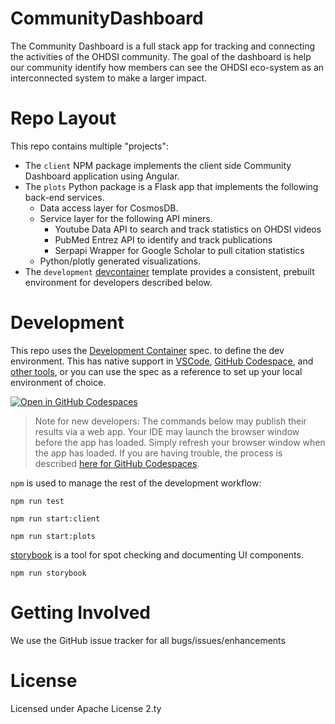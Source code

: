 # CommunityDashboard
The Community Dashboard is a full stack app for tracking and connecting the activities of the OHDSI community. The goal of the dashboard is help our community identify how members can see the OHDSI eco-system as an interconnected system to make a larger impact. 

# Repo Layout
This repo contains multiple "projects":
- The `client` NPM package implements the 
  client side Community Dashboard application using Angular.
- The `plots` Python package is a Flask app 
  that implements the following back-end services.
  - Data access layer for CosmosDB.  
  - Service layer for the following API miners.
    - Youtube Data API to search and track statistics on OHDSI videos
    - PubMed Entrez API to identify and track publications 
    - Serpapi Wrapper for Google Scholar to pull citation statistics
  - Python/plotly generated visualizations.
- The `development` [devcontainer](https://containers.dev)
  template provides a consistent,
  prebuilt environment for developers described below.

# Development
This repo uses the [Development Container](https://containers.dev/implementors/spec/)
spec. to define the dev environment. This has native support
in [VSCode](https://code.visualstudio.com/docs/devcontainers/containers),
[GitHub Codespace](https://docs.github.com/en/codespaces),
and [other tools](https://containers.dev/supporting), or you
can use the spec as a reference to set up your local environment of choice.

[![Open in GitHub Codespaces](https://github.com/codespaces/badge.svg)](https://github.com/codespaces/new?hide_repo_select=true&ref=refactor-single-page-app&repo=580949995&machine=standardLinux32gb&location=EastUs&devcontainer_path=.devcontainer%2Fdevcontainer.json)

> Note for new developers: The commands below may publish their results
> via a web app. Your IDE may launch the browser window before
> the app has loaded. Simply refresh your browser window when the app
> has loaded. If you are having trouble, the process is described
> [here for GitHub Codespaces](https://docs.github.com/en/codespaces/developing-in-codespaces/forwarding-ports-in-your-codespace).


`npm` is used to manage the rest of the development workflow:
```
npm run test
```
```
npm run start:client
```
```
npm run start:plots
```
[storybook](https://storybook.js.org) is a tool for spot checking and documenting UI components.
```
npm run storybook
```

# Getting Involved

We use the GitHub issue tracker for all bugs/issues/enhancements

# License
Licensed under Apache License 2.ty
